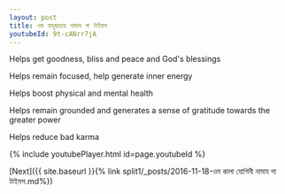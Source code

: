 ```yaml
---
layout: post
title: ওম বাহুদ্বাড়ায় নামায গা টাইমস
youtubeId: 9t-cANrr7jA
---
```

 
 
Helps get goodness, bliss and peace and God's blessings
 
Helps remain focused, help generate inner energy 
 
Helps boost physical and mental health 
 
Helps remain grounded and generates a sense of gratitude towards the greater power 
 
Helps reduce bad karma
 
 
 
 


{% include youtubePlayer.html id=page.youtubeId %}
 
[Next]({{ site.baseurl }}{% link  split1/_posts/2016-11-18-ওম কালা যোগিনী নামায গা টাইমস.md%})
 
